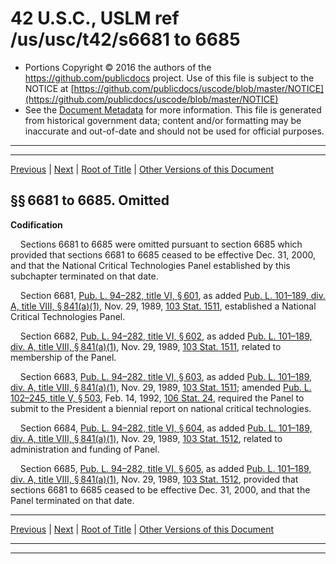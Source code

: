 ---
---

# 42 U.S.C., USLM ref /us/usc/t42/s6681 to 6685

* Portions Copyright © 2016 the authors of the https://github.com/publicdocs project.
  Use of this file is subject to the NOTICE at [https://github.com/publicdocs/uscode/blob/master/NOTICE](https://github.com/publicdocs/uscode/blob/master/NOTICE)
* See the [Document Metadata](././../../../../..//README.md) for more information.
  This file is generated from historical government data; content and/or formatting may be inaccurate and out-of-date and should not be used for official purposes.

----------
----------

[Previous](./../../../../..//us/usc/t42/ch79/schVI/m__us_usc_t42_ch79_schVI.md) | [Next](./../../../../..//us/usc/t42/ch79/schVI/m__us_usc_t42_s6686.md) | [Root of Title](./../../../../../) | [Other Versions of this Document](https://publicdocs.github.io/go/links?ns=uslm&ref=%2Fus%2Fusc%2Ft42%2Fs6681+to+6685)

## §§ 6681 to 6685. Omitted

 __Codification__ 

    Sections 6681 to 6685 were omitted pursuant to section 6685 which provided that sections 6681 to 6685 ceased to be effective Dec. 31, 2000, and that the National Critical Technologies Panel established by this subchapter terminated on that date.

    Section 6681, [Pub. L. 94–282, title VI, § 601][/us/pl/94/282/s601], as added [Pub. L. 101–189, div. A, title VIII, § 841(a)(1)][/us/pl/101/189/s841/a/1], Nov. 29, 1989, [103 Stat. 1511][/us/stat/103/1511], established a National Critical Technologies Panel.

    Section 6682, [Pub. L. 94–282, title VI, § 602][/us/pl/94/282/s602], as added [Pub. L. 101–189, div. A, title VIII, § 841(a)(1)][/us/pl/101/189/s841/a/1], Nov. 29, 1989, [103 Stat. 1511][/us/stat/103/1511], related to membership of the Panel.

    Section 6683, [Pub. L. 94–282, title VI, § 603][/us/pl/94/282/s603], as added [Pub. L. 101–189, div. A, title VIII, § 841(a)(1)][/us/pl/101/189/s841/a/1], Nov. 29, 1989, [103 Stat. 1511][/us/stat/103/1511]; amended [Pub. L. 102–245, title V, § 503][/us/pl/102/245/s503], Feb. 14, 1992, [106 Stat. 24][/us/stat/106/24], required the Panel to submit to the President a biennial report on national critical technologies.

    Section 6684, [Pub. L. 94–282, title VI, § 604][/us/pl/94/282/s604], as added [Pub. L. 101–189, div. A, title VIII, § 841(a)(1)][/us/pl/101/189/s841/a/1], Nov. 29, 1989, [103 Stat. 1512][/us/stat/103/1512], related to administration and funding of Panel.

    Section 6685, [Pub. L. 94–282, title VI, § 605][/us/pl/94/282/s605], as added [Pub. L. 101–189, div. A, title VIII, § 841(a)(1)][/us/pl/101/189/s841/a/1], Nov. 29, 1989, [103 Stat. 1512][/us/stat/103/1512], provided that sections 6681 to 6685 ceased to be effective Dec. 31, 2000, and that the Panel terminated on that date.

----------

[Previous](./../../../../..//us/usc/t42/ch79/schVI/m__us_usc_t42_ch79_schVI.md) | [Next](./../../../../..//us/usc/t42/ch79/schVI/m__us_usc_t42_s6686.md) | [Root of Title](./../../../../../) | [Other Versions of this Document](https://publicdocs.github.io/go/links?ns=uslm&ref=%2Fus%2Fusc%2Ft42%2Fs6681+to+6685)

----------
----------

[/us/pl/94/282/s601]: https://publicdocs.github.io/go/links?ns=uslm&ref=%2Fus%2Fpl%2F94%2F282%2Fs601
[/us/pl/101/189/s841/a/1]: https://publicdocs.github.io/go/links?ns=uslm&ref=%2Fus%2Fpl%2F101%2F189%2Fs841%2Fa%2F1
[/us/stat/103/1511]: https://publicdocs.github.io/go/links?ns=uslm&ref=%2Fus%2Fstat%2F103%2F1511
[/us/pl/94/282/s602]: https://publicdocs.github.io/go/links?ns=uslm&ref=%2Fus%2Fpl%2F94%2F282%2Fs602
[/us/pl/101/189/s841/a/1]: https://publicdocs.github.io/go/links?ns=uslm&ref=%2Fus%2Fpl%2F101%2F189%2Fs841%2Fa%2F1
[/us/stat/103/1511]: https://publicdocs.github.io/go/links?ns=uslm&ref=%2Fus%2Fstat%2F103%2F1511
[/us/pl/94/282/s603]: https://publicdocs.github.io/go/links?ns=uslm&ref=%2Fus%2Fpl%2F94%2F282%2Fs603
[/us/pl/101/189/s841/a/1]: https://publicdocs.github.io/go/links?ns=uslm&ref=%2Fus%2Fpl%2F101%2F189%2Fs841%2Fa%2F1
[/us/stat/103/1511]: https://publicdocs.github.io/go/links?ns=uslm&ref=%2Fus%2Fstat%2F103%2F1511
[/us/pl/102/245/s503]: https://publicdocs.github.io/go/links?ns=uslm&ref=%2Fus%2Fpl%2F102%2F245%2Fs503
[/us/stat/106/24]: https://publicdocs.github.io/go/links?ns=uslm&ref=%2Fus%2Fstat%2F106%2F24
[/us/pl/94/282/s604]: https://publicdocs.github.io/go/links?ns=uslm&ref=%2Fus%2Fpl%2F94%2F282%2Fs604
[/us/pl/101/189/s841/a/1]: https://publicdocs.github.io/go/links?ns=uslm&ref=%2Fus%2Fpl%2F101%2F189%2Fs841%2Fa%2F1
[/us/stat/103/1512]: https://publicdocs.github.io/go/links?ns=uslm&ref=%2Fus%2Fstat%2F103%2F1512
[/us/pl/94/282/s605]: https://publicdocs.github.io/go/links?ns=uslm&ref=%2Fus%2Fpl%2F94%2F282%2Fs605
[/us/pl/101/189/s841/a/1]: https://publicdocs.github.io/go/links?ns=uslm&ref=%2Fus%2Fpl%2F101%2F189%2Fs841%2Fa%2F1
[/us/stat/103/1512]: https://publicdocs.github.io/go/links?ns=uslm&ref=%2Fus%2Fstat%2F103%2F1512



